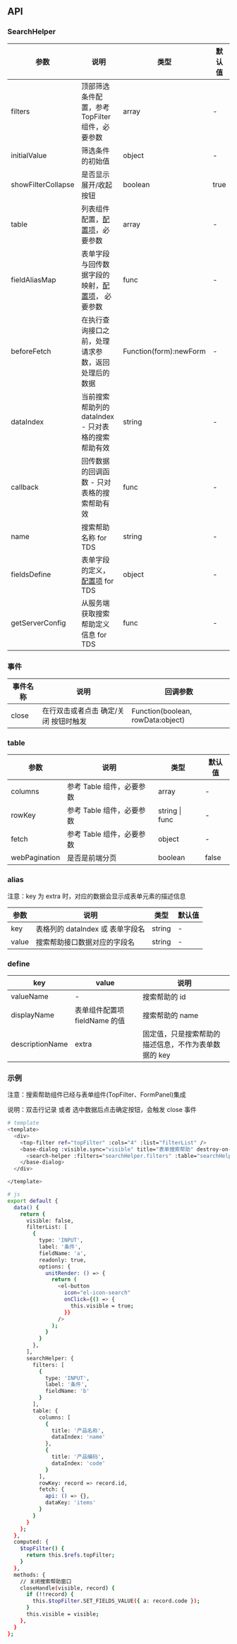 ## API

### SearchHelper

| 参数               | 说明                                                      | 类型                   | 默认值 |
| ------------------ | --------------------------------------------------------- | ---------------------- | ------ |
| filters            | 顶部筛选条件配置，参考 TopFilter 组件，必要参数           | array                  | -      |
| initialValue       | 筛选条件的初始值                                          | object                 | -      |
| showFilterCollapse | 是否显示展开/收起按钮                                     | boolean                | true   |
| table              | 列表组件配置，[配置项](#table)，必要参数                  | array                  | -      |
| fieldAliasMap      | 表单字段与回传数据字段的映射，[配置项](#alias)， 必要参数 | func                   | -      |
| beforeFetch        | 在执行查询接口之前，处理请求参数，返回处理后的数据        | Function(form):newForm | -      |
| dataIndex          | 当前搜索帮助列的 dataIndex - 只对表格的搜索帮助有效       | string                 | -      |
| callback           | 回传数据的回调函数 - 只对表格的搜索帮助有效               | func                   | -      |
| name               | 搜索帮助名称 for TDS                                      | string                 | -      |
| fieldsDefine       | 表单字段的定义，[配置项](#define) for TDS                 | object                 | -      |
| getServerConfig    | 从服务端获取搜索帮助定义信息 for TDS                      | func                   | -      |

### 事件

| 事件名称 | 说明                                  | 回调参数                          |
| -------- | ------------------------------------- | --------------------------------- |
| close    | 在行双击或者点击 确定/关闭 按钮时触发 | Function(boolean, rowData:object) |

### table

| 参数          | 说明                      | 类型           | 默认值 |
| ------------- | ------------------------- | -------------- | ------ |
| columns       | 参考 Table 组件，必要参数 | array          | -      |
| rowKey        | 参考 Table 组件，必要参数 | string \| func | -      |
| fetch         | 参考 Table 组件，必要参数 | object         | -      |
| webPagination | 是否是前端分页            | boolean        | false  |

### alias

注意：key 为 extra 时，对应的数据会显示成表单元素的描述信息

| 参数  | 说明                             | 类型   | 默认值 |
| ----- | -------------------------------- | ------ | ------ |
| key   | 表格列的 dataIndex 或 表单字段名 | string | -      |
| value | 搜索帮助接口数据对应的字段名     | string | -      |

### define

| key             | value                         | 说明                                                 |
| --------------- | ----------------------------- | ---------------------------------------------------- |
| valueName       | -                             | 搜索帮助的 id                                        |
| displayName     | 表单组件配置项 fieldName 的值 | 搜索帮助的 name                                      |
| descriptionName | extra                         | 固定值，只是搜索帮助的描述信息，不作为表单数据的 key |

### 示例

注意：搜索帮助组件已经与表单组件(TopFilter、FormPanel)集成

说明：双击行记录 或者 选中数据后点击确定按钮，会触发 close 事件

```bash
# template
<template>
  <div>
    <top-filter ref="topFilter" :cols="4" :list="filterList" />
    <base-dialog :visible.sync="visible" title="表单搜索帮助" destroy-on-close :container-style="{ height: 'calc(100% - 52px)', paddingBottom: '52px' }">
      <search-helper :filters="searchHelper.filters" :table="searchHelper.table" @close="closeHandle" />
    </base-dialog>
  </div>

</template>

# js
export default {
  data() {
    return {
      visible: false,
      filterList: [
        {
          type: 'INPUT',
          label: '条件',
          fieldName: 'a',
          readonly: true,
          options: {
            unitRender: () => {
              return (
                <el-button
                  icon="el-icon-search"
                  onClick={() => {
                    this.visible = true;
                  }}
                />
              );
            }
          }
        },
      ],
      searchHelper: {
        filters: [
          {
            type: 'INPUT',
            label: '条件',
            fieldName: 'b'
          }
        ],
        table: {
          columns: [
            {
              title: '产品名称',
              dataIndex: 'name'
            },
            {
              title: '产品编码',
              dataIndex: 'code'
            }
          ],
          rowKey: record => record.id,
          fetch: {
            api: () => {},
            dataKey: 'items'
          }
        }
      }
    };
  },
  computed: {
    $topFilter() {
      return this.$refs.topFilter;
    }
  },
  methods: {
    // 关闭搜索帮助窗口
    closeHandle(visible, record) {
      if (!!record) {
        this.$topFilter.SET_FIELDS_VALUE({ a: record.code });
      }
      this.visible = visible;
    },
  }
};
```
